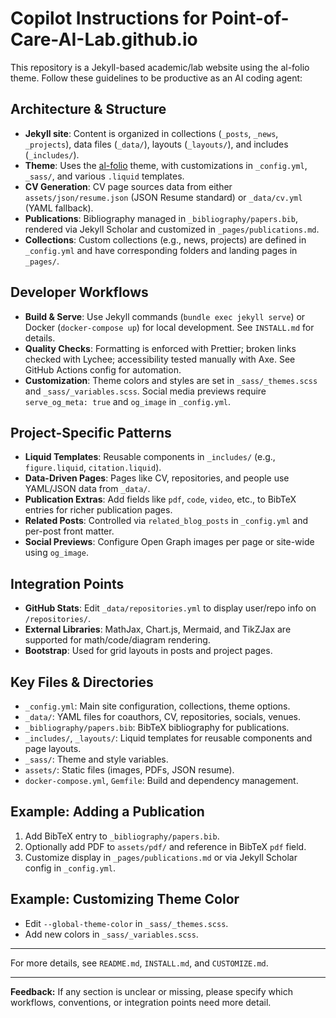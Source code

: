 # Copilot Instructions for Point-of-Care-AI-Lab.github.io

This repository is a Jekyll-based academic/lab website using the al-folio theme. Follow these guidelines to be productive as an AI coding agent:

## Architecture & Structure

- **Jekyll site**: Content is organized in collections (`_posts`, `_news`, `_projects`), data files (`_data/`), layouts (`_layouts/`), and includes (`_includes/`).
- **Theme**: Uses the [al-folio](https://github.com/alshedivat/al-folio) theme, with customizations in `_config.yml`, `_sass/`, and various `.liquid` templates.
- **CV Generation**: CV page sources data from either `assets/json/resume.json` (JSON Resume standard) or `_data/cv.yml` (YAML fallback).
- **Publications**: Bibliography managed in `_bibliography/papers.bib`, rendered via Jekyll Scholar and customized in `_pages/publications.md`.
- **Collections**: Custom collections (e.g., news, projects) are defined in `_config.yml` and have corresponding folders and landing pages in `_pages/`.

## Developer Workflows

- **Build & Serve**: Use Jekyll commands (`bundle exec jekyll serve`) or Docker (`docker-compose up`) for local development. See `INSTALL.md` for details.
- **Quality Checks**: Formatting is enforced with Prettier; broken links checked with Lychee; accessibility tested manually with Axe. See GitHub Actions config for automation.
- **Customization**: Theme colors and styles are set in `_sass/_themes.scss` and `_sass/_variables.scss`. Social media previews require `serve_og_meta: true` and `og_image` in `_config.yml`.

## Project-Specific Patterns

- **Liquid Templates**: Reusable components in `_includes/` (e.g., `figure.liquid`, `citation.liquid`).
- **Data-Driven Pages**: Pages like CV, repositories, and people use YAML/JSON data from `_data/`.
- **Publication Extras**: Add fields like `pdf`, `code`, `video`, etc., to BibTeX entries for richer publication pages.
- **Related Posts**: Controlled via `related_blog_posts` in `_config.yml` and per-post front matter.
- **Social Previews**: Configure Open Graph images per page or site-wide using `og_image`.

## Integration Points

- **GitHub Stats**: Edit `_data/repositories.yml` to display user/repo info on `/repositories/`.
- **External Libraries**: MathJax, Chart.js, Mermaid, and TikZJax are supported for math/code/diagram rendering.
- **Bootstrap**: Used for grid layouts in posts and project pages.

## Key Files & Directories

- `_config.yml`: Main site configuration, collections, theme options.
- `_data/`: YAML files for coauthors, CV, repositories, socials, venues.
- `_bibliography/papers.bib`: BibTeX bibliography for publications.
- `_includes/`, `_layouts/`: Liquid templates for reusable components and page layouts.
- `_sass/`: Theme and style variables.
- `assets/`: Static files (images, PDFs, JSON resume).
- `docker-compose.yml`, `Gemfile`: Build and dependency management.

## Example: Adding a Publication

1. Add BibTeX entry to `_bibliography/papers.bib`.
2. Optionally add PDF to `assets/pdf/` and reference in BibTeX `pdf` field.
3. Customize display in `_pages/publications.md` or via Jekyll Scholar config in `_config.yml`.

## Example: Customizing Theme Color

- Edit `--global-theme-color` in `_sass/_themes.scss`.
- Add new colors in `_sass/_variables.scss`.

---

For more details, see `README.md`, `INSTALL.md`, and `CUSTOMIZE.md`.

---

**Feedback:** If any section is unclear or missing, please specify which workflows, conventions, or integration points need more detail.

